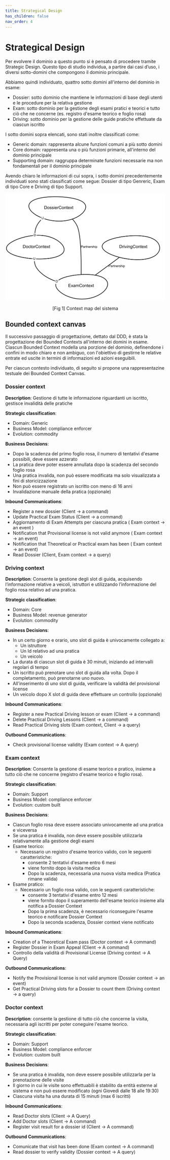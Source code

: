 ```yaml
---
title: Strategical Design
has_children: false
nav_order: 4
---
```


# Strategical Design

Per evolvere il dominio a questo punto si è pensato di procedere tramite Strategic Design. Questo tipo di studio individua, a partire dai casi d’uso, i diversi sotto-domini che compongono il dominio principale.

Abbiamo quindi individuato, quattro sotto domini all'interno del dominio in esame:
- Dossier: sotto dominio che mantiene le informazioni di base degli utenti e le procedure per la relativa gestione
- Exam: sotto dominio per la gestione degli esami pratici e teorici e tutto ciò che ne concerne (es. registro d'esame teorico e foglio rosa)
- Driving: sotto dominio per la gestione delle guide pratiche effettuate da ciascun iscritto

I sotto domini sopra elencati, sono stati inoltre classificati come:
- Generic domain: rappresenta alcune funzioni comuni a più sotto domini
- Core domain: rappresenta una o più funzioni primarie, all'interno del dominio principale
- Supporting domain: raggruppa determinate funzioni necessarie ma non fondamentali per il dominio principale

Avendo chiaro le informazioni di cui sopra, i sotto domini precedentemente individuati sono stati classificati come segue: Dossier di tipo Genreric, Exam di tipo Core e Driving di tipo Support.

<div align="center">
      <img id="fig1" src="img/contextmap.png">
      <p align="center" >[Fig 1] Context map del sistema</p>
</div>


## Bounded context canvas

Il successivo passaggio di progettazione, dettato dal DDD, è stata la progettazione dei Bounded Contexts all'interno dei domini in esame.
Ciascun Bounded Context modella una porzione del dominio, definendone i confini in modo chiaro e non ambiguo, con l'obiettivo di gestirne le relative entrate ed uscite in termini di informazioni ed azioni eseguibili.

Per ciascun contesto individuato, di seguito si propone una rappresentazine testuale dei Bounded Context Canvas.

### Dossier context

**Description**: Gestione di tutte le informazione riguardanti un iscritto, gestisce invalidità delle pratiche

**Strategic classification**: 
- Domain: Generic
- Business Model: compliance enforcer
- Evolution: commodity

**Business Decisions**: 
- Dopo la scadenza del primo foglio rosa, il numero di tentativi d'esame possibili, deve essere azzerato
- La pratica deve poter essere annullata dopo la scadenza del secondo foglio rosa
- Una pratica invalida, non può essere modificata ma solo visualizzata a fini di storicizzazione
- Non può essere registrato un iscritto con meno di 16 anni
- Invalidazione manuale della pratica (opzionale)
  
**Inbound Communications**:
- Register a new dossier (Client → a command)
- Update Practical Exam Status (Client → a command)
- Aggiornamento di Exam Attempts per ciascuna pratica ( Exam context -> an event )
- Notification that Provisional license is not valid anymore ( Exam context → an event)
- Notification that Theoretical or Practical exam has been  ( Exam context → an event)
- Read Dossier (Client, Exam context → a query)

### Driving context
**Description**: Consente la gestione degli slot di guida, acquisendo l’informazione relative a veicoli, istruttori e utilizzando l’informazione del foglio rosa relativo ad una pratica.

**Strategic classification**:
- Domain: Core
- Business Model: revenue generator
- Evolution: commodity

**Business Decisions**:
- In un certo giorno e orario, uno slot di guida è univocamente collegato a:
    - Un istruttore
    - Un Id relativo ad una pratica
    - Un veicolo
- La durata di ciascun slot di guida è 30 minuti, iniziando ad intervalli regolari di tempo
- Un iscritto può prenotare uno slot di guida alla volta. Dopo il completamento, può prenotarne uno nuovo.
- All’inserimento di uno slot di guida, verificare la validità del provisional license
- Un veicolo dopo X slot di guida deve effettuare un controllo (opzionale)

**Inbound Communications**:
- Register a new Practical Driving lesson or exam (Client → a command)
- Delete Practical Driving Lessons (Client → a command)
- Read Practical Driving slots (Exam context, Client → a query)
    
**Outbound Communications**:
- Check provisional license validity (Exam context → A query)

### Exam context
**Description**: Consente la gestione di esame teorico e pratico, insieme a tutto ciò che ne concerne (registro d'esame teorico e foglio rosa).

**Strategic classification**: 
- Domain: Support
- Business Model: compliance enforcer
- Evolution: custom built

**Business Decisions**: 
- Ciascun foglio rosa deve essere associato univocamente ad una pratica e viceversa
- Se una pratica è invalida, non deve essere possibile utilizzarla relativamente alla gestione degli esami
- Esame teorico:
    - Necessario un registro d'esame teorico valido, con le seguenti caratteristiche:
        - consente 2 tentativi d'esame entro 6 mesi
        - viene fornito dopo la visita medica
        - Dopo la scadenza, necessaria una nuova visita medica (Pratica rimane valida)
- Esame pratico:
    - Necessario un foglio rosa valido, con le seguenti caratteristiche:
        - consente 3 tentativi d'esame entro 12 mesi
        - viene fornito dopo il superamento dell'esame teorico insieme alla notifica a Dossier Context
        - Dopo la prima scadenza, è necessario riconseguire l'esame teorico e notificare Dossier Context
        - Dopo la seconda scadenza, Dossier context viene notificato

**Inbound Communications**:
- Creation of a Theoretical Exam pass (Doctor context → A command)
- Register Dossier in Exam Appeal (Client → A command)
- Controllo della validità di Provisional License (Driving context → A Query)

**Outbound Communications**:
- Notify the Provisional license is not valid anymore (Dossier context → an event)
- Get Practical Driving slots for a Dossier to count them (Driving context → a query)

### Doctor context

**Description**: consente la gestione di tutto ciò che concerne la visita, necessaria agli iscritti per poter coneguire l'esame teorico.

**Strategic classification**: 
- Domain: Support
- Business Model: compliance enforcer
- Evolution: custom built
  
**Business Decisions**: 
- Se una pratica è invalida, non deve essere possibile utilizzarla per la prenotazione delle visite
- Il giorno in cui le visite sono effettuabili è stabilito da entità esterne al sistema e non può essere modificato (ogni Giovedì dalle 18 alle 19:30)
- Ciascuna visita ha una durata di 15 minuti (max 6 iscritti)

**Inbound Communications**:
- Read Doctor slots (Client → A Query)
- Add Doctor slots (Client → A command)
- Register visit result for a dossier id (Client -> A command)
  
**Outbound Communications**:
- Comunicate that visit has been done (Exam context -> A command)
- Read dossier to verify validity (Dossier context -> A query)